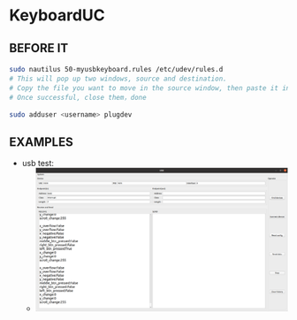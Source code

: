 # KeyboardUC

## BEFORE IT

```bash
sudo nautilus 50-myusbkeyboard.rules /etc/udev/rules.d
# This will pop up two windows, source and destination. 
# Copy the file you want to move in the source window, then paste it in the destination window.
# Once successful, close them，done
```

```bash
sudo adduser <username> plugdev
```

## EXAMPLES

+ usb test:
  + ![usb test](resources/usbtest.png)
